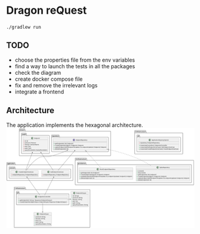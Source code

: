 # Dragon reQuest

```shell script
./gradlew run
```

## TODO

- choose the properties file from the env variables
- find a way to launch the tests in all the packages
- check the diagram
- create docker compose file
- fix and remove the irrelevant logs
- integrate a frontend

## Architecture

The application implements the hexagonal architecture.
<img src="./doc/hexagonal-architecture.svg">
